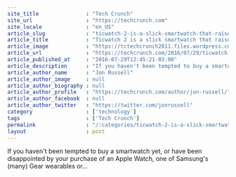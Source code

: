 ```yaml
---
site_title               : "Tech Crunch"
site_url                 : "https://techcrunch.com"
site_locale              : "en_US"
article_slug             : "ticwatch-2-is-a-slick-smartwatch-that-raised-s500k-on-kickstarter-in-just-3-days"
article_title            : "Ticwatch 2 is a slick smartwatch that raised $500K on Kickstarter in just 3 days"
article_image            : "https://tctechcrunch2011.files.wordpress.com/2016/07/screen-shot-2016-07-29-at-11-43-51-am.png?w=764&h=400&crop=1"
article_url              : "https://techcrunch.com/2016/07/29/ticwatch-2-kickstarter-mobvoi/"
article_published_at     : "2016-07-29T12:45:21-03:00"
article_description      : "If you haven't been tempted to buy a smartwatch yet, or have been disappointed by your purchase of an Apple Watch, one of Samsung's (many) Gear wearables or..."
article_author_name      : "Jon Russell"
article_author_image     : null
article_author_biography : null
article_author_profile   : "https://techcrunch.com/author/jon-russell/"
article_author_facebook  : null
article_author_twitter   : "https://twitter.com/jonrussell"
category                 : ['technology']
tags                     : ['Tech Crunch']
permalink                : "/:categories/ticwatch-2-is-a-slick-smartwatch-that-raised-s500k-on-kickstarter-in-just-3-days/"
layout                   : post
---
```


If you haven't been tempted to buy a smartwatch yet, or have been disappointed by your purchase of an Apple Watch, one of Samsung's (many) Gear wearables or...

